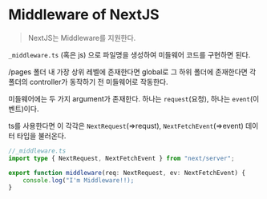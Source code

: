 # Middleware of NextJS

> NextJS는 Middleware를 지원한다.

`_middleware.ts` (혹은 js) 으로 파일명을 생성하여 미들웨어 코드를 구현하면 된다.

/pages 폴더 내 가장 상위 레벨에 존재한다면 global로 그 하위 폴더에 존재한다면 각 폴더의 controller가 동작하기 전 미들웨어로 작동한다.

미들웨어에는 두 가지 argument가 존재한다. 하나는 `request`(요청), 하나는 `event`(이벤트)이다.

ts를 사용한다면 이 각각은 `NextRequest`(=>requst), `NextFetchEvent`(=>event) 데이터 타입을 불러온다.

```typescript
//_middleware.ts
import type { NextRequest, NextFetchEvent } from "next/server";

export function middleware(req: NextRequest, ev: NextFetchEvent) {
    console.log("I'm Middleware!!);
}
```
